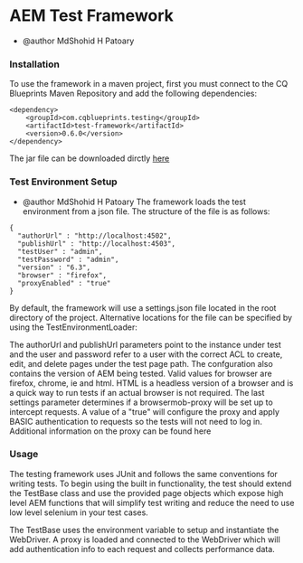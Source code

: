# AEM Test Framework
 * @author MdShohid H Patoary

### Installation

To use the framework in a maven project, first you must connect to the CQ Blueprints Maven Repository and add the following dependencies:

```
<dependency>
    <groupId>com.cqblueprints.testing</groupId>
    <artifactId>test-framework</artifactId>
    <version>0.6.0</version>
</dependency>
```
The jar file can be downloaded dirctly [here](http://dev.cqblueprints.com/nexus/service/local/repositories/releases/content/com/cqblueprints/testing/test-framework/0.1.6/test-framework-0.1.6-dependencies.jar)

### Test Environment Setup
 * @author MdShohid H Patoary
The framework loads the test environment from a json file. The structure of the file is as follows:

```
{
  "authorUrl" : "http://localhost:4502",
  "publishUrl" : "http://localhost:4503",
  "testUser" : "admin",
  "testPassword" : "admin",
  "version" : "6.3",
  "browser" : "firefox",
  "proxyEnabled" : "true"
}
```

By default, the framework will use a settings.json file located in the root directory of the project. Alternative locations for the file can be specified by using the TestEnvironmentLoader:

The authorUrl and publishUrl parameters point to the instance under test and the user and password refer to a user with the correct ACL to create, edit, and delete pages under the test page path. The confguration also contains the version of AEM being tested. Valid values for browser are firefox, chrome, ie and html. HTML is a headless version of a browser and is a quick way to run tests if an actual browser is not required. The last settings parameter determines if a browsermob-proxy will be set up to intercept requests. A value of a "true" will configure the proxy and apply BASIC authentication to requests so the tests will not need to log in. Additional information on the proxy can be found here

### Usage

The testing framework uses JUnit and follows the same conventions for writing tests. To begin using the built in functionality, the test should extend the TestBase class and use the provided page objects which expose high level AEM functions that will simplify test writing and reduce the need to use low level selenium in your test cases.

The TestBase uses the environment variable to setup and instantiate the WebDriver. A proxy is loaded and connected to the WebDriver which will add authentication info to each request and collects performance data.


